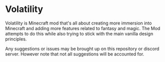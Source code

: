 # Volatility

Volatility is Minecraft mod that's all about creating more immersion into Minecraft and adding more features related to fantasy and magic. The Mod attempts to do this while also trying to stick with the main vanilla design principles.



Any suggestions or issues may be brought up on this repository or discord server. However note that not all suggestions will be accounted for.


